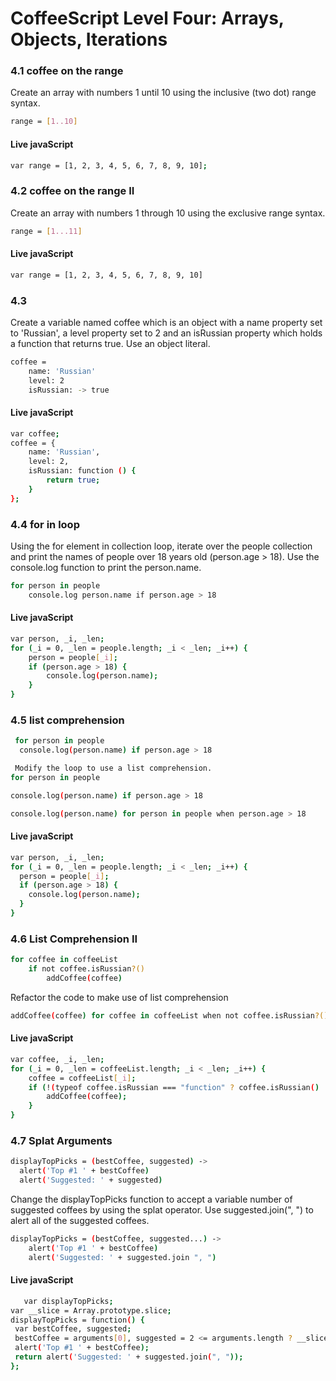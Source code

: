 # CoffeeScript Level Four: Arrays, Objects, Iterations




### 4.1 coffee on the range

Create an array with numbers 1 until 10 using the inclusive (two dot) range syntax.

```sh
range = [1..10]
```

#### Live javaScript

```sh
var range = [1, 2, 3, 4, 5, 6, 7, 8, 9, 10];
```


 ### 4.2 coffee on the range II

Create an array with numbers 1 through 10 using the exclusive range syntax.

```sh
range = [1...11]
```

#### Live javaScript
```sh
var range = [1, 2, 3, 4, 5, 6, 7, 8, 9, 10]
```

### 4.3

Create a variable named coffee which is an object with a name property set to 'Russian', a level property set to 2 and 
an isRussian property which holds a function that returns true. 
Use an object literal.

```sh
coffee =
    name: 'Russian'
    level: 2
    isRussian: -> true
```

#### Live javaScript

```sh
var coffee;
coffee = {
    name: 'Russian',
    level: 2,
    isRussian: function () {
        return true;
    }
};
```

### 4.4 for in loop

Using the for element in collection loop, iterate over the people collection and 
print the names of people over 18 years old (person.age > 18).
Use the console.log function to print the person.name.

```sh
for person in people
    console.log person.name if person.age > 18
```

#### Live javaScript

```sh
var person, _i, _len;
for (_i = 0, _len = people.length; _i < _len; _i++) {
    person = people[_i];
    if (person.age > 18) {
        console.log(person.name);
    }
}
```

### 4.5 list comprehension
```sh
 for person in people
  console.log(person.name) if person.age > 18

 Modify the loop to use a list comprehension.
for person in people
```

```sh
console.log(person.name) if person.age > 18

console.log(person.name) for person in people when person.age > 18
```

#### Live javaScript

```sh
var person, _i, _len;
for (_i = 0, _len = people.length; _i < _len; _i++) {
  person = people[_i];
  if (person.age > 18) {
    console.log(person.name);
  }
}
```

### 4.6 List Comprehension II

```sh
for coffee in coffeeList
    if not coffee.isRussian?()
        addCoffee(coffee)
```

Refactor the code to make use of list comprehension

```sh
addCoffee(coffee) for coffee in coffeeList when not coffee.isRussian?()
```

#### Live javaScript
```sh
var coffee, _i, _len;
for (_i = 0, _len = coffeeList.length; _i < _len; _i++) {
    coffee = coffeeList[_i];
    if (!(typeof coffee.isRussian === "function" ? coffee.isRussian() : void 0)) {
        addCoffee(coffee);
    }
}
```

### 4.7 Splat Arguments

```sh
displayTopPicks = (bestCoffee, suggested) ->
  alert('Top #1 ' + bestCoffee)
  alert('Suggested: ' + suggested)
```
Change the displayTopPicks function to accept a variable number of suggested coffees by using the splat operator. Use suggested.join(", ") to alert all of the suggested coffees.

```sh
displayTopPicks = (bestCoffee, suggested...) ->
    alert('Top #1 ' + bestCoffee)
    alert('Suggested: ' + suggested.join ", ")
```

 #### Live javaScript
 ```sh
    var displayTopPicks;
var __slice = Array.prototype.slice;
displayTopPicks = function() {
  var bestCoffee, suggested;
  bestCoffee = arguments[0], suggested = 2 <= arguments.length ? __slice.call(arguments, 1) : [];
  alert('Top #1 ' + bestCoffee);
  return alert('Suggested: ' + suggested.join(", "));
};
```
